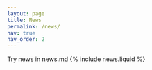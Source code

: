 ```yaml
---
layout: page
title: News
permalink: /news/
nav: true
nav_order: 2
---
```


Try news in news.md
{% include news.liquid %}